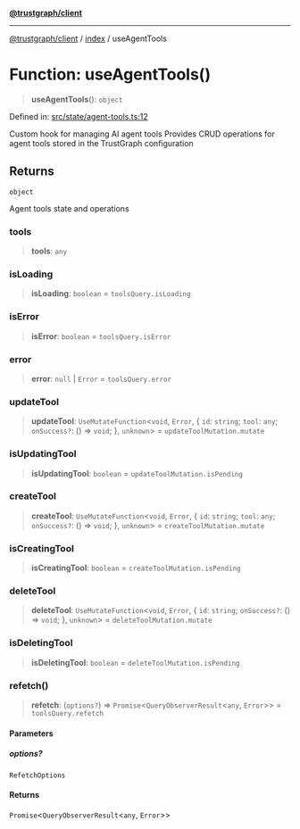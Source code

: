 [**@trustgraph/client**](../../README.md)

***

[@trustgraph/client](../../README.md) / [index](../README.md) / useAgentTools

# Function: useAgentTools()

> **useAgentTools**(): `object`

Defined in: [src/state/agent-tools.ts:12](https://github.com/trustgraph-ai/trustgraph-ts-client/blob/4700024d623d01d40c50072d60c021f3b6c60b54/src/state/agent-tools.ts#L12)

Custom hook for managing AI agent tools
Provides CRUD operations for agent tools stored in the TrustGraph configuration

## Returns

`object`

Agent tools state and operations

### tools

> **tools**: `any`

### isLoading

> **isLoading**: `boolean` = `toolsQuery.isLoading`

### isError

> **isError**: `boolean` = `toolsQuery.isError`

### error

> **error**: `null` \| `Error` = `toolsQuery.error`

### updateTool

> **updateTool**: `UseMutateFunction`\<`void`, `Error`, \{ `id`: `string`; `tool`: `any`; `onSuccess?`: () => `void`; \}, `unknown`\> = `updateToolMutation.mutate`

### isUpdatingTool

> **isUpdatingTool**: `boolean` = `updateToolMutation.isPending`

### createTool

> **createTool**: `UseMutateFunction`\<`void`, `Error`, \{ `id`: `string`; `tool`: `any`; `onSuccess?`: () => `void`; \}, `unknown`\> = `createToolMutation.mutate`

### isCreatingTool

> **isCreatingTool**: `boolean` = `createToolMutation.isPending`

### deleteTool

> **deleteTool**: `UseMutateFunction`\<`void`, `Error`, \{ `id`: `string`; `onSuccess?`: () => `void`; \}, `unknown`\> = `deleteToolMutation.mutate`

### isDeletingTool

> **isDeletingTool**: `boolean` = `deleteToolMutation.isPending`

### refetch()

> **refetch**: (`options?`) => `Promise`\<`QueryObserverResult`\<`any`, `Error`\>\> = `toolsQuery.refetch`

#### Parameters

##### options?

`RefetchOptions`

#### Returns

`Promise`\<`QueryObserverResult`\<`any`, `Error`\>\>
